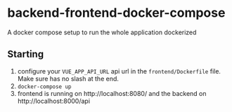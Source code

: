 # backend-frontend-docker-compose
A docker compose setup to run the whole application dockerized

## Starting

1) configure your `VUE_APP_API_URL` api url in the `frontend/Dockerfile` file.
Make sure has no slash at the end.
2) `docker-compose up`
3) frontend is running on http://localhost:8080/ and the backend on http://localhost:8000/api

